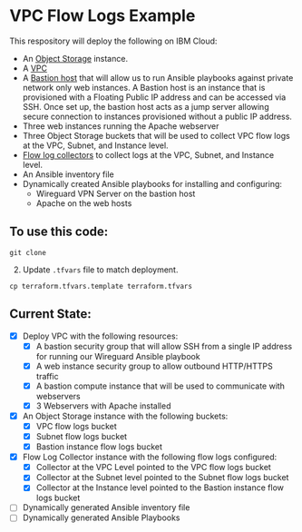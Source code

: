 # VPC Flow Logs Example 

This respository will deploy the following on IBM Cloud:
 - An [Object Storage](https://cloud.ibm.com/docs/cloud-object-storage?topic=cloud-object-storage-about-cloud-object-storage) instance.
 - A [VPC](https://cloud.ibm.com/docs/vpc?topic=vpc-about-vpc) 
 - A [Bastion host]() that will allow us to run Ansible playbooks against private network only web instances. A Bastion host is an instance that is provisioned with a Floating Public IP address and can be accessed via SSH. Once set up, the bastion host acts as a jump server allowing secure connection to instances provisioned without a public IP address.
 - Three web instances running the Apache webserver
 - Three Object Storage buckets that will be used to collect VPC flow logs at the VPC, Subnet, and Instance level.
 - [Flow log collectors](https://cloud.ibm.com/docs/vpc?topic=vpc-flow-logs) to collect logs at the VPC, Subnet, and Instance level.
 - An Ansible inventory file
 - Dynamically created Ansible playbooks for installing and configuring:
    - Wireguard VPN Server on the bastion host
    - Apache on the web hosts

## To use this code:

```shell
git clone 

```

2. Update `.tfvars` file to match deployment. 

```
cp terraform.tfvars.template terraform.tfvars
```

## Current State:
 - [x] Deploy VPC with the following resources:
    - [x] A bastion security group that will allow SSH from a single IP address for running our Wireguard Ansible playbook
    - [x] A web instance security group to allow outbound HTTP/HTTPS traffic
    - [x] A bastion compute instance that will be used to communicate with webservers
    - [x] 3 Webservers with Apache installed
 - [x] An Object Storage instance with the following buckets:
    - [x] VPC flow logs bucket 
    - [x] Subnet flow logs bucket 
    - [x] Bastion instance flow logs bucket 
 - [x] Flow Log Collector instance with the following flow logs configured:
    - [x] Collector at the VPC Level pointed to the VPC flow logs bucket
    - [x] Collector at the Subnet level pointed to the Subnet flow logs bucket
    - [x] Collector at the Instance level pointed to the Bastion instance flow logs bucket
 - [ ] Dynamically generated Ansible inventory file 
 - [ ] Dynamically generated Ansible Playbooks